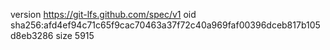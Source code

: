 version https://git-lfs.github.com/spec/v1
oid sha256:afd4ef94c71c65f9cac70463a37f72c40a969faf00396dceb817b105d8eb3286
size 5915
